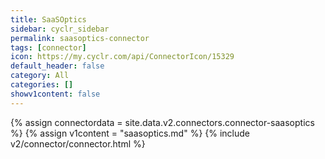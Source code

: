 ```yaml
---
title: SaaSOptics
sidebar: cyclr_sidebar
permalink: saasoptics-connector
tags: [connector]
icon: https://my.cyclr.com/api/ConnectorIcon/15329
default_header: false
category: All
categories: []
showv1content: false
---
```

{% assign connectordata = site.data.v2.connectors.connector-saasoptics %}
{% assign v1content = "saasoptics.md" %}
{% include v2/connector/connector.html %}	